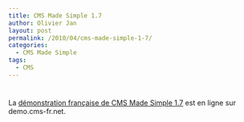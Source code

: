 ```yaml
---
title: CMS Made Simple 1.7
author: Olivier Jan
layout: post
permalink: /2010/04/cms-made-simple-1-7/
categories:
  - CMS Made Simple
tags:
  - CMS
---
```

# 

La [démonstration française de CMS Made Simple 1.7][1] est en ligne sur demo.cms-fr.net.

 [1]: /demo/cmsms/